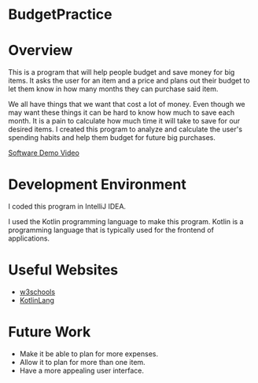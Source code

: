 # BudgetPractice
# Overview

This is a program that will help people budget and save money for big items. It asks the user 
for an item and a price and plans out their budget to let them know in how many months they can 
purchase said item.

We all have things that we want that cost a lot of money. Even though we may want these things 
it can be hard to know how much to save each month. It is a pain
to calculate how much time it will take to save for our desired items.
I created this program to analyze and calculate the user's spending habits 
and help them budget for future big purchases.

[Software Demo Video](https://youtu.be/QWCsmbBiNlA)

# Development Environment

I coded this program in IntelliJ IDEA. 

I used the Kotlin programming language to make this program. Kotlin is 
a programming language that is typically used for the frontend of applications.

# Useful Websites

* [w3schools](https://www.w3schools.com/)
* [KotlinLang](https://kotlinlang.org/)

# Future Work

* Make it be able to plan for more expenses.
* Allow it to plan for more than one item.
* Have a more appealing user interface.
